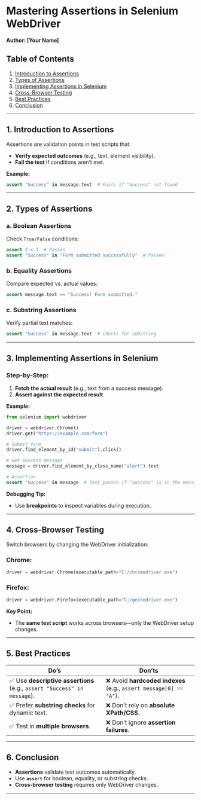 # **Mastering Assertions in Selenium WebDriver**  
**Author: [Your Name]**  

## **Table of Contents**  
1. [Introduction to Assertions](#introduction-to-assertions)  
2. [Types of Assertions](#types-of-assertions)  
3. [Implementing Assertions in Selenium](#implementing-assertions-in-selenium)  
4. [Cross-Browser Testing](#cross-browser-testing)  
5. [Best Practices](#best-practices)  
6. [Conclusion](#conclusion)  

---

## **1. Introduction to Assertions**  
Assertions are validation points in test scripts that:  
- **Verify expected outcomes** (e.g., text, element visibility).  
- **Fail the test** if conditions aren’t met.  

**Example:**  
```python
assert "Success" in message.text  # Fails if "Success" not found
```

---

## **2. Types of Assertions**  

### **a. Boolean Assertions**  
Check `True/False` conditions:  
```python
assert 2 < 3  # Passes  
assert "Success" in "Form submitted successfully"  # Passes  
```  

### **b. Equality Assertions**  
Compare expected vs. actual values:  
```python
assert message.text == "Success! Form submitted."  
```  

### **c. Substring Assertions**  
Verify partial text matches:  
```python
assert "Success" in message.text  # Checks for substring
```  

---

## **3. Implementing Assertions in Selenium**  

### **Step-by-Step:**  
1. **Fetch the actual result** (e.g., text from a success message).  
2. **Assert against the expected result**.  

**Example:**  
```python
from selenium import webdriver

driver = webdriver.Chrome()
driver.get("https://example.com/form")

# Submit form
driver.find_element_by_id("submit").click()

# Get success message
message = driver.find_element_by_class_name("alert").text

# Assertion
assert "Success" in message  # Test passes if "Success" is in the message
```

**Debugging Tip:**  
- Use **breakpoints** to inspect variables during execution.  

---

## **4. Cross-Browser Testing**  
Switch browsers by changing the WebDriver initialization:  

### **Chrome:**  
```python
driver = webdriver.Chrome(executable_path="C:/chromedriver.exe")
```  

### **Firefox:**  
```python
driver = webdriver.Firefox(executable_path="C:/geckodriver.exe")
```  

**Key Point:**  
- The **same test script** works across browsers—only the WebDriver setup changes.  

---

## **5. Best Practices**  

| Do’s                          | Don’ts                          |  
|-------------------------------|---------------------------------|  
| ✅ Use **descriptive assertions** (e.g., `assert "Success" in message`). | ❌ Avoid **hardcoded indexes** (e.g., `assert message[0] == "A"`). |  
| ✅ Prefer **substring checks** for dynamic text. | ❌ Don’t rely on **absolute XPath/CSS**. |  
| ✅ Test in **multiple browsers**. | ❌ Don’t ignore **assertion failures**. |  

---

## **6. Conclusion**  
- **Assertions** validate test outcomes automatically.  
- Use **`assert`** for boolean, equality, or substring checks.  
- **Cross-browser testing** requires only WebDriver changes.  



---

